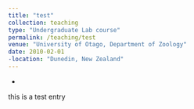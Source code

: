 ```yaml
---
title: "test"
collection: teaching
type: "Undergraduate Lab course"
permalink: /teaching/test
venue: "University of Otago, Department of Zoology"
date: 2010-02-01
-location: "Dunedin, New Zealand"
---
```

-
this is a test entry
